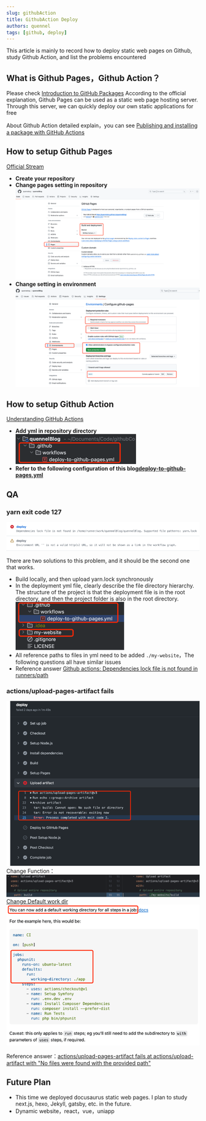 ```yaml
---
slug: githubAction 
title: GithubAction Deploy
authors: quennel
tags: [github, deploy]
---
```



This article is mainly to record how to deploy static web pages on Github, study Github Action, and list the problems encountered

## What is Github Pages，Github Action？
Please check [Introduction to GitHub Packages](https://docs.github.com/en/packages/learn-github-packages/introduction-to-github-packages)
According to the official explanation, Github Pages can be used as a static web page hosting server. Through this server, we can quickly deploy our own static applications for free

About Github Action detailed explain，you can see [Publishing and installing a package with GitHub Actions](https://docs.github.com/en/packages/managing-github-packages-using-github-actions-workflows/publishing-and-installing-a-package-with-github-actions)

## How to setup Github Pages
[Official Stream](https://pages.github.com/)
- **Create your repository**
- **Change pages setting in repository**![img.png](img.png)
- **Change setting in environment**![img_1.png](img_1.png)
## How to setup Github Action
[Understanding GitHub Actions](https://docs.github.com/en/actions/learn-github-actions/understanding-github-actions)
- **Add yml in repository directory**![img_2.png](img_2.png)
- **Refer to the following configuration of this blog[deploy-to-github-pages.yml](https://raw.githubusercontent.com/quennelorg/quennelBlog/main/.github/workflows/deploy-to-github-pages.yml)**
## QA
### yarn exit code 127
![img_3.png](img_3.png)

There are two solutions to this problem, and it should be the second one that works.
- Build locally, and then upload yarn.lock synchronously
- In the deployment yml file, clearly describe the file directory hierarchy. The structure of the project is that the deployment file is in the root directory, and then the project folder is also in the root directory.![img_4.png](img_4.png)
- All reference paths to files in yml need to be added `./my-website`，The following questions all have similar issues
- Reference answer [Github actions: Dependencies lock file is not found in runners/path](https://stackoverflow.com/questions/68639588/github-actions-dependencies-lock-file-is-not-found-in-runners-path)
### actions/upload-pages-artifact fails
![img_5.png](img_5.png)
Change Function：![img_6.png](img_6.png)
[Change Default work dir](https://stackoverflow.com/questions/58139175/running-actions-in-another-directory)![img_7.png](img_7.png)

Reference answer：[actions/upload-pages-artifact fails at actions/upload-artifact with "No files were found with the provided path"](https://stackoverflow.com/questions/73310631/actions-upload-pages-artifact-fails-at-actions-upload-artifact-with-no-files-we)
## Future Plan
- This time we deployed docusaurus static web pages. I plan to study next.js, hexo, Jekyll, gatsby, etc. in the future.
- Dynamic website，react，vue，uniapp
